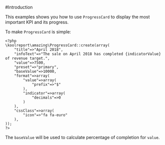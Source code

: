 #Introduction

This examples shows you how to use `ProgressCard` to display the most important KPI and its progress.

To make `ProgressCard` is simple:

```
<?php
\koolreport\amazing\ProgressCard::create(array(
    "title"=>"April 2018",
    "infoText"=>"The sale on April 2018 has completed {indicatorValue} of revenue target.",
    "value"=>7500,
    "preset"=>"primary",
    "baseValue"=>10000,
    "format"=>array(
        "value"=>array(
            "prefix"=>"$"
        ),
        "indicator"=>array(
            "decimals"=>0
        )
    ),
    "cssClass"=>array(
        "icon"=>"fa fa-euro"
    ),
));
?>
```

The `baseValue` will be used to calculate percentage of completion for `value`.